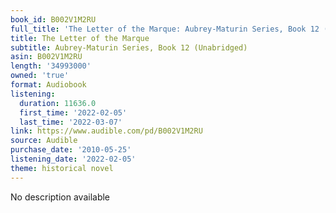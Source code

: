 ```yaml
---
book_id: B002V1M2RU
full_title: 'The Letter of the Marque: Aubrey-Maturin Series, Book 12 (Unabridged)'
title: The Letter of the Marque
subtitle: Aubrey-Maturin Series, Book 12 (Unabridged)
asin: B002V1M2RU
length: '34993000'
owned: 'true'
format: Audiobook
listening:
  duration: 11636.0
  first_time: '2022-02-05'
  last_time: '2022-03-07'
link: https://www.audible.com/pd/B002V1M2RU
source: Audible
purchase_date: '2010-05-25'
listening_date: '2022-02-05'
theme: historical novel
---
```

No description available























